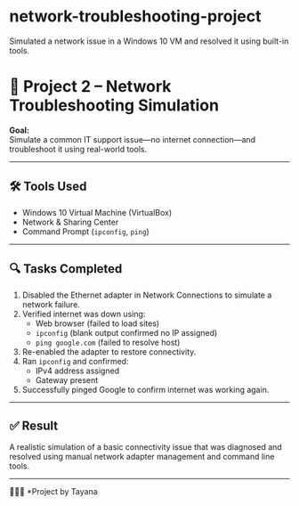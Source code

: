 # network-troubleshooting-project
 Simulated a network issue in a Windows 10 VM and resolved it using built-in tools.
# 🧪 Project 2 – Network Troubleshooting Simulation

**Goal:**  
Simulate a common IT support issue—no internet connection—and troubleshoot it using real-world tools.

---

## 🛠️ Tools Used
- Windows 10 Virtual Machine (VirtualBox)
- Network & Sharing Center
- Command Prompt (`ipconfig`, `ping`)

---

## 🔍 Tasks Completed
1. Disabled the Ethernet adapter in Network Connections to simulate a network failure.
2. Verified internet was down using:
   - Web browser (failed to load sites)
   - `ipconfig` (blank output confirmed no IP assigned)
   - `ping google.com` (failed to resolve host)
3. Re-enabled the adapter to restore connectivity.
4. Ran `ipconfig` and confirmed:
   - IPv4 address assigned
   - Gateway present
5. Successfully pinged Google to confirm internet was working again.

---

## ✅ Result
A realistic simulation of a basic connectivity issue that was diagnosed and resolved using manual network adapter management and command line tools.


---

👩🏽‍💻 *Project by Tayana 
